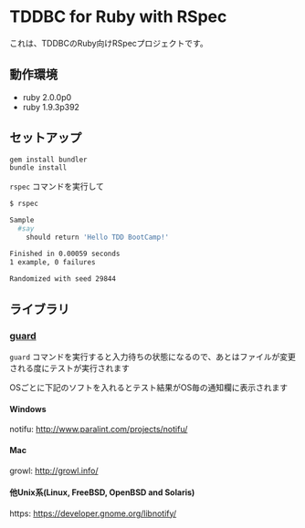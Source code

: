 TDDBC for Ruby with RSpec
====================================

これは、TDDBCのRuby向けRSpecプロジェクトです。

## 動作環境
* ruby 2.0.0p0
* ruby 1.9.3p392

## セットアップ
```bash
gem install bundler
bundle install
```

`rspec` コマンドを実行して

```bash
$ rspec

Sample
  #say
    should return 'Hello TDD BootCamp!'

Finished in 0.00059 seconds
1 example, 0 failures

Randomized with seed 29844
```

## ライブラリ
### [guard](https://github.com/guard/guard)
`guard` コマンドを実行すると入力待ちの状態になるので、あとはファイルが変更される度にテストが実行されます

OSごとに下記のソフトを入れるとテスト結果がOS毎の通知欄に表示されます

#### Windows
notifu: http://www.paralint.com/projects/notifu/

#### Mac
growl: http://growl.info/

#### 他Unix系(Linux, FreeBSD, OpenBSD and Solaris)
https: https://developer.gnome.org/libnotify/
